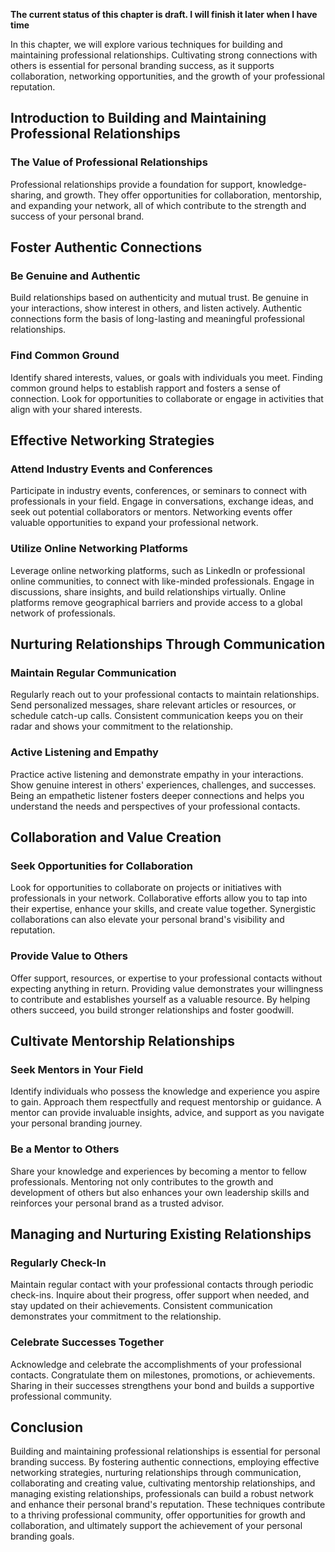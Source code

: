 **The current status of this chapter is draft. I will finish it later when I have time**

In this chapter, we will explore various techniques for building and maintaining professional relationships. Cultivating strong connections with others is essential for personal branding success, as it supports collaboration, networking opportunities, and the growth of your professional reputation.

Introduction to Building and Maintaining Professional Relationships
-------------------------------------------------------------------

### The Value of Professional Relationships

Professional relationships provide a foundation for support, knowledge-sharing, and growth. They offer opportunities for collaboration, mentorship, and expanding your network, all of which contribute to the strength and success of your personal brand.

Foster Authentic Connections
----------------------------

### Be Genuine and Authentic

Build relationships based on authenticity and mutual trust. Be genuine in your interactions, show interest in others, and listen actively. Authentic connections form the basis of long-lasting and meaningful professional relationships.

### Find Common Ground

Identify shared interests, values, or goals with individuals you meet. Finding common ground helps to establish rapport and fosters a sense of connection. Look for opportunities to collaborate or engage in activities that align with your shared interests.

Effective Networking Strategies
-------------------------------

### Attend Industry Events and Conferences

Participate in industry events, conferences, or seminars to connect with professionals in your field. Engage in conversations, exchange ideas, and seek out potential collaborators or mentors. Networking events offer valuable opportunities to expand your professional network.

### Utilize Online Networking Platforms

Leverage online networking platforms, such as LinkedIn or professional online communities, to connect with like-minded professionals. Engage in discussions, share insights, and build relationships virtually. Online platforms remove geographical barriers and provide access to a global network of professionals.

Nurturing Relationships Through Communication
---------------------------------------------

### Maintain Regular Communication

Regularly reach out to your professional contacts to maintain relationships. Send personalized messages, share relevant articles or resources, or schedule catch-up calls. Consistent communication keeps you on their radar and shows your commitment to the relationship.

### Active Listening and Empathy

Practice active listening and demonstrate empathy in your interactions. Show genuine interest in others' experiences, challenges, and successes. Being an empathetic listener fosters deeper connections and helps you understand the needs and perspectives of your professional contacts.

Collaboration and Value Creation
--------------------------------

### Seek Opportunities for Collaboration

Look for opportunities to collaborate on projects or initiatives with professionals in your network. Collaborative efforts allow you to tap into their expertise, enhance your skills, and create value together. Synergistic collaborations can also elevate your personal brand's visibility and reputation.

### Provide Value to Others

Offer support, resources, or expertise to your professional contacts without expecting anything in return. Providing value demonstrates your willingness to contribute and establishes yourself as a valuable resource. By helping others succeed, you build stronger relationships and foster goodwill.

Cultivate Mentorship Relationships
----------------------------------

### Seek Mentors in Your Field

Identify individuals who possess the knowledge and experience you aspire to gain. Approach them respectfully and request mentorship or guidance. A mentor can provide invaluable insights, advice, and support as you navigate your personal branding journey.

### Be a Mentor to Others

Share your knowledge and experiences by becoming a mentor to fellow professionals. Mentoring not only contributes to the growth and development of others but also enhances your own leadership skills and reinforces your personal brand as a trusted advisor.

Managing and Nurturing Existing Relationships
---------------------------------------------

### Regularly Check-In

Maintain regular contact with your professional contacts through periodic check-ins. Inquire about their progress, offer support when needed, and stay updated on their achievements. Consistent communication demonstrates your commitment to the relationship.

### Celebrate Successes Together

Acknowledge and celebrate the accomplishments of your professional contacts. Congratulate them on milestones, promotions, or achievements. Sharing in their successes strengthens your bond and builds a supportive professional community.

Conclusion
----------

Building and maintaining professional relationships is essential for personal branding success. By fostering authentic connections, employing effective networking strategies, nurturing relationships through communication, collaborating and creating value, cultivating mentorship relationships, and managing existing relationships, professionals can build a robust network and enhance their personal brand's reputation. These techniques contribute to a thriving professional community, offer opportunities for growth and collaboration, and ultimately support the achievement of your personal branding goals.
